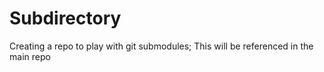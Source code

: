 # Subdirectory
Creating a repo to play with git submodules; This will be referenced in the main repo
